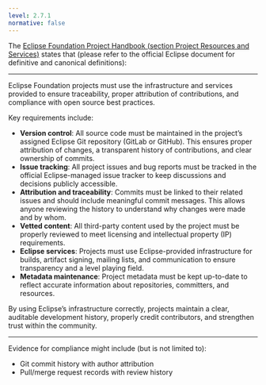 ```yaml
---
level: 2.7.1
normative: false
---
```


The [Eclipse Foundation Project Handbook (section Project Resources and Services)](https://www.eclipse.org/projects/handbook/#project-resources-and-services) states that (please refer to the official Eclipse document for definitive and canonical definitions):

---

Eclipse Foundation projects must use the infrastructure and services provided to ensure traceability, proper attribution of contributions, and compliance with open source best practices.

Key requirements include:

* __Version control__: All source code must be maintained in the project’s assigned Eclipse Git repository (GitLab or GitHub). This ensures proper attribution of changes, a transparent history of contributions, and clear ownership of commits.
* __Issue tracking__: All project issues and bug reports must be tracked in the official Eclipse-managed issue tracker to keep discussions and decisions publicly accessible.
* __Attribution and traceability__: Commits must be linked to their related issues and should include meaningful commit messages. This allows anyone reviewing the history to understand why changes were made and by whom.
* __Vetted content__: All third-party content used by the project must be properly reviewed to meet licensing and intellectual property (IP) requirements.
* __Eclipse services__: Projects must use Eclipse-provided infrastructure for builds, artifact signing, mailing lists, and communication to ensure transparency and a level playing field.
* __Metadata maintenance__: Project metadata must be kept up-to-date to reflect accurate information about repositories, committers, and resources.

By using Eclipse’s infrastructure correctly, projects maintain a clear, auditable development history, properly credit contributors, and strengthen trust within the community.

---

Evidence for compliance might include (but is not limited to):

* Git commit history with author attribution
* Pull/merge request records with review history
